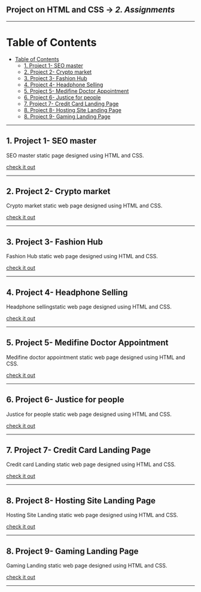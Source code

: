 ## Project on HTML and CSS -> <em>2. Assignments</em>

<hr/>

# Table of Contents
- [Table of Contents](#table-of-contents)
  - [1. Project 1- SEO master](#1-project-1--seo-master)
  - [2. Project 2- Crypto market](#2-project-2--crypto-market)
  - [3. Project 3- Fashion Hub](#3-project-3--fashion-hub)
  - [4. Project 4- Headphone Selling](#4-project-4--headphone-selling)
  - [5. Project 5- Medifine Doctor Appointment](#5-project-5--medifine-doctor-appointment)
  - [6. Project 6- Justice for people](#6-project-6--justice-for-people)
  - [7. Project 7- Credit Card Landing Page](#7-project-7--credit-card-landing-page)
  - [8. Project 8- Hosting Site Landing Page](#8-project-8--hosting-site-landing-page)
  - [8. Project 9- Gaming Landing Page](#8-project-9--gaming-landing-page)

<hr/>

## 1. Project 1- SEO master

SEO master static page designed using HTML and CSS.

[check it out](./01.%20Project1-%20SEO%20master/)

<hr/>

## 2. Project 2- Crypto market

Crypto market static web page designed using HTML and CSS.

[check it out](./02.%20Project2-%20Crypto%20market/)

<hr/>

## 3. Project 3- Fashion Hub

Fashion Hub static web page designed using HTML and CSS.

[check it out](./03.%20Project3-%20Fashion%20Hub/)

<hr/>

## 4. Project 4- Headphone Selling

Headphone sellingstatic web page designed using HTML and CSS.

[check it out](./04.%20Project4-%20Headphone/)

<hr/>

## 5. Project 5- Medifine Doctor Appointment

Medifine doctor appointment static web page designed using HTML and CSS.

[check it out](./05.%20Project5-%20Medifine%20Doctor/)

<hr/>

## 6. Project 6- Justice for people

Justice for people static web page designed using HTML and CSS.

[check it out](./06.%20Project6-%20Justice%20for%20people/)

<hr/>

## 7. Project 7- Credit Card Landing Page

Credit card Landing static web page designed using HTML and CSS.

[check it out](./07.%20Project7-%20Credit%20card%20Landing%20Page/)

<hr/>

## 8. Project 8- Hosting Site Landing Page

Hosting Site Landing static web page designed using HTML and CSS.

[check it out](./08.%20Project8-%20Hosting%20Site%20Landing%20Page/)

<hr/>

## 8. Project 9- Gaming Landing Page

Gaming Landing static web page designed using HTML and CSS.

[check it out](./09.%20Project9-%20Gaming%20Landing%20Page/)

<hr/>

